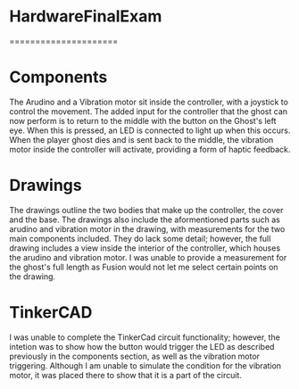 # HardwareFinalExam
=====================



Components
=====================
The Arudino and a Vibration motor sit inside the controller, with a joystick to control the movement. 
The added input for the controller that the ghost can now perform is to return to the middle with the button on the Ghost's left eye. When this is pressed, an LED is connected to light up when this occurs. When the player ghost dies and is sent back to the middle, the vibration motor inside the controller will activate, providing a form of haptic feedback. 


Drawings
=====================
The drawings outline the two bodies that make up the controller, the cover and the base. The drawings also include the aformentioned parts such as arudino and vibration motor in the drawing, with measurements for the two main components included. They do lack some detail; however, the full drawing includes a view inside the interior of the controller, which houses the arudino and vibration motor. I was unable to provide a measurement for the ghost's full length as Fusion would not let me select certain points on the drawing.

TinkerCAD
=====================
I was unable to complete the TinkerCad circuit functionality; however, the intetion was to show how the button would trigger the LED as described previously in the components section, as well as the vibration motor triggering. Although I am unable to simulate the condition for the vibration motor, it was placed there to show that it is a part of the circuit. 
